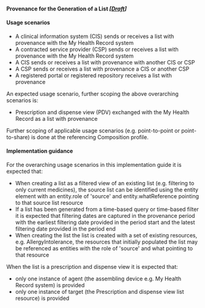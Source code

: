#### Provenance for the Generation of a List *[[Draft](http://hl7.org/fhir/stu3/valueset-publication-status.html)]*

#### Usage scenarios
* A clinical information system (CIS) sends or receives a list with provenance with the My Health Record system
* A contracted service provider (CSP) sends or receives a list with provenance with the My Health Record system
* A CIS sends or receives a list with provenance with another CIS or CSP
* A CSP sends or receives a list with provenance a CIS or another CSP
* A registered portal or registered repository receives a list with provenance

An expected usage scenario, further scoping the above overarching scenarios is:

* Prescription and dispense view (PDV) exchanged with the My Health Record as a list with provenance

Further scoping of applicable usage scenarios (e.g. point-to-point or point-to-share) is done at the referencing Composition profile.

#### Implementation guidance

For the overarching usage scenarios in this implementation guide it is expected that:

* When creating a list as a filtered view of an existing list (e.g. filtering to only current medicines), the source list can be identified using the entity element with an entity.role of 'source' and entity.whatReference pointing to that source list resource
* If a list has been generated from a time-based query or time-based filter it is expected that filtering dates are captured in the provenance period with the earliest filtering date provided in the period start and the latest filtering date provided in the period end
* When creating the list  the list is created with a set of existing resources, e.g. AllergyIntolerance, the resources that initially populated the list may be referenced as entities with the role of 'source' and what pointing to that resource

When the list is a prescription and dispense view it is expected that:
* only one instance of agent (the assembling device e.g. My Health Record system) is provided
* only one instance of target (the Prescription and dispense view list resource) is provided

